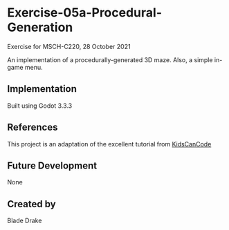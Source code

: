 # Exercise-05a-Procedural-Generation
Exercise for MSCH-C220, 28 October 2021

An implementation of a procedurally-generated 3D maze. Also, a simple in-game menu.

## Implementation
Built using Godot 3.3.3

## References
This project is an adaptation of the excellent tutorial from [KidsCanCode](https://kidscancode.org/blog/2018/08/godot3_procgen1/)

## Future Development
None

## Created by 
Blade Drake
